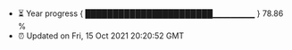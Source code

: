 - ⏳ Year progress { ███████████████████████▁▁▁▁▁▁▁ } 78.86 %
- ⏰ Updated on Fri, 15 Oct 2021 20:20:52 GMT

